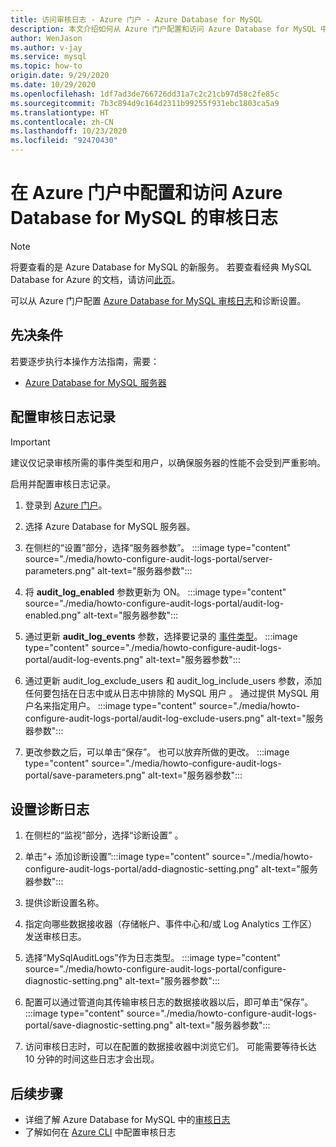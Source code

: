 ```yaml
---
title: 访问审核日志 - Azure 门户 - Azure Database for MySQL
description: 本文介绍如何从 Azure 门户配置和访问 Azure Database for MySQL 中的审核日志。
author: WenJason
ms.author: v-jay
ms.service: mysql
ms.topic: how-to
origin.date: 9/29/2020
ms.date: 10/29/2020
ms.openlocfilehash: 1df7ad3de766726dd31a7c2c21cb97d58c2fe85c
ms.sourcegitcommit: 7b3c894d9c164d2311b99255f931ebc1803ca5a9
ms.translationtype: HT
ms.contentlocale: zh-CN
ms.lasthandoff: 10/23/2020
ms.locfileid: "92470430"
---
```

# <a name="configure-and-access-audit-logs-for-azure-database-for-mysql-in-the-azure-portal"></a>在 Azure 门户中配置和访问 Azure Database for MySQL 的审核日志

> [!NOTE] 
> 将要查看的是 Azure Database for MySQL 的新服务。 若要查看经典 MySQL Database for Azure 的文档，请访问[此页](https://docs.azure.cn/zh-cn/mysql-database-on-azure/)。

可以从 Azure 门户配置 [Azure Database for MySQL 审核日志](concepts-audit-logs.md)和诊断设置。

## <a name="prerequisites"></a>先决条件

若要逐步执行本操作方法指南，需要：

- [Azure Database for MySQL 服务器](quickstart-create-mysql-server-database-using-azure-portal.md)

## <a name="configure-audit-logging"></a>配置审核日志记录

>[!IMPORTANT]
> 建议仅记录审核所需的事件类型和用户，以确保服务器的性能不会受到严重影响。

启用并配置审核日志记录。

1. 登录到 [Azure 门户](https://portal.azure.cn/)。

1. 选择 Azure Database for MySQL 服务器。

1. 在侧栏的“设置”部分，选择“服务器参数”。 
    :::image type="content" source="./media/howto-configure-audit-logs-portal/server-parameters.png" alt-text="服务器参数":::

1. 将 **audit_log_enabled** 参数更新为 ON。
    :::image type="content" source="./media/howto-configure-audit-logs-portal/audit-log-enabled.png" alt-text="服务器参数":::

1. 通过更新 **audit_log_events** 参数，选择要记录的 [事件类型](concepts-audit-logs.md#configure-audit-logging)。
    :::image type="content" source="./media/howto-configure-audit-logs-portal/audit-log-events.png" alt-text="服务器参数":::

1. 通过更新 audit_log_exclude_users 和 audit_log_include_users 参数，添加任何要包括在日志中或从日志中排除的 MySQL 用户 。 通过提供 MySQL 用户名来指定用户。
    :::image type="content" source="./media/howto-configure-audit-logs-portal/audit-log-exclude-users.png" alt-text="服务器参数":::

1. 更改参数之后，可以单击“保存”。 也可以放弃所做的更改。
    :::image type="content" source="./media/howto-configure-audit-logs-portal/save-parameters.png" alt-text="服务器参数":::

## <a name="set-up-diagnostic-logs"></a>设置诊断日志

1. 在侧栏的“监视”部分，选择“诊断设置” 。

1. 单击“+ 添加诊断设置”:::image type="content" source="./media/howto-configure-audit-logs-portal/add-diagnostic-setting.png" alt-text="服务器参数":::

1. 提供诊断设置名称。

1. 指定向哪些数据接收器（存储帐户、事件中心和/或 Log Analytics 工作区）发送审核日志。

1. 选择“MySqlAuditLogs”作为日志类型。
:::image type="content" source="./media/howto-configure-audit-logs-portal/configure-diagnostic-setting.png" alt-text="服务器参数":::

1. 配置可以通过管道向其传输审核日志的数据接收器以后，即可单击“保存”。
:::image type="content" source="./media/howto-configure-audit-logs-portal/save-diagnostic-setting.png" alt-text="服务器参数":::

1. 访问审核日志时，可以在配置的数据接收器中浏览它们。 可能需要等待长达 10 分钟的时间这些日志才会出现。

## <a name="next-steps"></a>后续步骤

- 详细了解 Azure Database for MySQL 中的[审核日志](concepts-audit-logs.md)
- 了解如何在 [Azure CLI](howto-configure-audit-logs-cli.md) 中配置审核日志